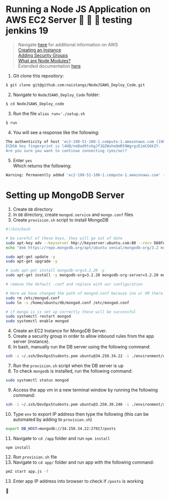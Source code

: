 # Running a Node JS Application on AWS EC2 Server :taco: :taco: :taco: testing jenkins 19

> Navigate [here](https://github.com/naistangz/Technical_Training/blob/master/docs/Week8_CloudServices/aws.md) for additional information on AWS\
> [Creating an Instance](ec2Instance.md)\
> [Adding Security Groups](ec2Instance.md)\
> [What are Node Modules?](node_modules.md)\
> Extended documentation [here](extended_doc.md)

1. Git clone this repository:
```bash
$ git clone git@github.com:naistangz/NodeJSAWS_Deploy_Code.git
```

2. Navigate to `NodeJSAWS_Deploy_Code` folder:
```bash
$ cd NodeJSAWS_Deploy_code
```

3. Run the file `alias run='./setup.sh`
```bash
$ run
```

4. You will see a response like the following:
```bash
The authenticity of host 'ec2-198-51-100-1.compute-1.amazonaws.com (198-51-100-1)' can't be established.
ECDSA key fingerprint is l4UB/neBad9tvkgJf1QZWxheQmR59WgrgzEimCG6kZY.
Are you sure you want to continue connecting (yes/no)?
```

5. Enter `yes`\
Which returns the following:
```bash
Warning: Permanently added 'ec2-198-51-100-1.compute-1.amazonaws.com' (ECDSA) to the list of known hosts.
```

# Setting up MongoDB Server
1. Create `DB` directory
2. In `DB` directory, create `mongod.service` and `mongo.conf` files
3. Create `provision.sh` script to install MongoDB
```bash
#!/bin/bash

# be careful of these keys, they will go out of date
sudo apt-key adv --keyserver hkp://keyserver.ubuntu.com:80 --recv D68FA50FEA312927
echo "deb https://repo.mongodb.org/apt/ubuntu xenial/mongodb-org/3.2 multiverse" | sudo tee /etc/apt/sources.list.d/mongodb-org-3.2.list

sudo apt-get update -y
sudo apt-get upgrade -y

# sudo apt-get install mongodb-org=3.2.20 -y
sudo apt-get install -y mongodb-org=3.2.20 mongodb-org-server=3.2.20 mongodb-org-shell=3.2.20 mongodb-org-mongos=3.2.20 mongodb-org-tools=3.2.20

# remove the default .conf and replace with our configuration

# Here we have changed the path of mongod.conf because ino ur VM there is no environments folder, only a db folder
sudo rm /etc/mongod.conf
sudo ln -s /home/ubuntu/db/mongod.conf /etc/mongod.conf

# if mongo is is set up correctly these will be successful
sudo systemctl restart mongod
sudo systemctl enable mongod
```

4. Create an EC2 Instance for MongoDB Server.
5. Create a security group in order to allow inbound rules from the app server (instance).
6. In bash, manually run the DB server using the following command:
```bash
ssh -i ~/.ssh/DevOpsStudents.pem ubuntu@34.250.34.22 -i ./environment/db/provision.sh
```
7. Run the `provision.sh` script when the DB server is up
8. To check `mongodb` is installed, run the following command:
```bash
sudo systemctl status mongod
```
9. Access the app vm in a new terminal window by running the following command:
```bash
ssh -i ~/.ssh/DevOpsStudents.pem ubuntu@3.250.30.246 -i ./environment/app/provision.sh
```

10. Type `env` to export IP address then type the following (this can be automated by adding to `provision.sh`)
```bash
export DB_HOST=mongodb://34.250.34.22:27017/posts
```

11. Navigate to `cd /app` folder and run `npm install`
```
npm install
```

12. Run `provision.sh` file 
13. Navigate to `cd app/` folder and run app with the following command:
```bash
pm2 start app.js -f
```

13. Enter app IP address into browser to check if `/posts` is working

:taco:

 
